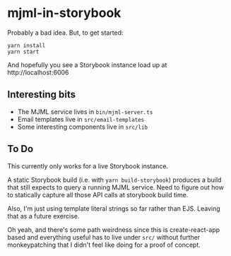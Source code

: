 # mjml-in-storybook

Probably a bad idea. But, to get started:

```
yarn install
yarn start
```

And hopefully you see a Storybook instance load up at http://localhost:6006

## Interesting bits

- The MJML service lives in `bin/mjml-server.ts`
- Email templates live in `src/email-templates`
- Some interesting components live in `src/lib`

## To Do

This currently only works for a live Storybook instance.

A static Storybook build (i.e. with `yarn build-storybook`) produces a build that still expects to query a running MJML service. Need to figure out how to statically capture all those API calls at storybook build time.

Also, I'm just using template literal strings so far rather than EJS. Leaving that as a future exercise.

Oh yeah, and there's some path weirdness since this is create-react-app based and everything useful has to live under `src/` without further monkeypatching that I didn't feel like doing for a proof of concept.